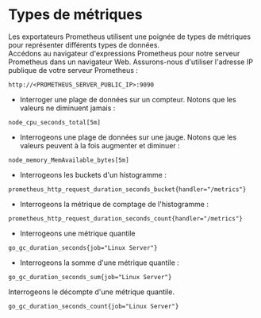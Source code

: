 # Types de métriques

Les exportateurs Prometheus utilisent une poignée de types de métriques pour représenter différents types de données.<br>
Accédons au navigateur d'expressions Prometheus pour notre serveur Prometheus dans un navigateur Web. Assurons-nous d'utiliser l'adresse IP publique de votre serveur Prometheus :
```
http://<PROMETHEUS_SERVER_PUBLIC_IP>:9090
```

- Interroger une plage de données sur un compteur. Notons que les valeurs ne diminuent jamais :
```
node_cpu_seconds_total[5m]
```

- Interrogeons une plage de données sur une jauge. Notons que les valeurs peuvent à la fois augmenter et diminuer :
```
node_memory_MemAvailable_bytes[5m]
```

- Interrogeons les buckets d'un histogramme :
```
prometheus_http_request_duration_seconds_bucket{handler="/metrics"}
```

- Interrogeons la métrique de comptage de l'histogramme :
```
prometheus_http_request_duration_seconds_count{handler="/metrics"}
```

- Interrogeons une métrique quantile
```
go_gc_duration_seconds{job="Linux Server"}
```

- Interrogeons la somme d'une métrique quantile :
```
go_gc_duration_seconds_sum{job="Linux Server"}
```

Interrogeons le décompte d'une métrique quantile.
```
go_gc_duration_seconds_count{job="Linux Server"}
```